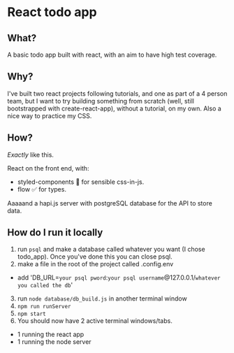 # React todo app

## What?
A basic todo app built with react, with an aim to have high test coverage.

## Why?
I've built two react projects following tutorials, and one as part of a 4 person team, but I want to try building something from scratch (well, still bootstrapped with create-react-app), without a tutorial, on my own.
Also a nice way to practice my CSS.

## How?
_Exactly_ like this.

React on the front end, with:
+ styled-components :nail_care: for sensible css-in-js.
+ flow :white_check_mark: for types.

Aaaaand a hapi.js server with postgreSQL database for the API to store data.


## How do I run it locally
1. run ```psql``` and make a database called whatever you want (I chose todo_app). Once you've done this you can close psql.
2. make a file in the root of the project called .config.env
  * add 'DB_URL=```your psql pword```:```your psql username```@127.0.0.1/```whatever you called the db```'
3. run ```node database/db_build.js``` in another terminal window
4. ```npm run runServer```
5. ```npm start```
6. You should now have 2 active terminal windows/tabs.
  * 1 running the react app
  * 1 running the node server
